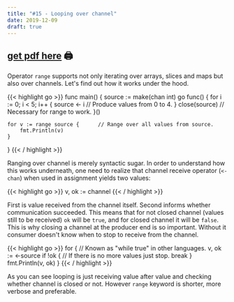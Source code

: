 ```yaml
---
title: "#15 - Looping over channel"
date: 2019-12-09
draft: true
---
```


## [get pdf here](/gott/episode15.pdf) 🖨

Operator `range` supports not only iterating over arrays, slices and maps but also over channels. Let's find out how it works under the hood.

{{< highlight go >}}
func main() {
    source := make(chan int)
    go func() {
        for i := 0; i < 5; i++ {
            source <- i         // Produce values from 0 to 4.
        }
        close(source)             // Necessary for range to work.
    }()

    for v := range source {      // Range over all values from source.
        fmt.Println(v)
    }
}
{{< / highlight >}}

Ranging over channel is merely syntactic sugar. In order to understand how this works underneath, one need to realize that channel receive operator (`<-chan`) when used in assignment yields two values:

{{< highlight go >}}
v, ok := channel
{{< / highlight >}}

First is value received from the channel itself. Second informs whether communication succeeded. This means that for not closed channel (values still to be received) `ok` will be `true`, and for closed channel it will be `false`. This is why closing a channel at the producer end is so important. Without it consumer doesn't know when to stop to receive from the channel.

{{< highlight go >}}
for {                            // Known as "while true" in other languages.
    v, ok := <-source 
    if !ok {                     // If there is no more values just stop.
        break
    }
    fmt.Println(v, ok)
}
{{< / highlight >}}

As you can see looping is just receiving value after value and checking whether channel is closed or not. However `range` keyword is shorter, more verbose and preferable.